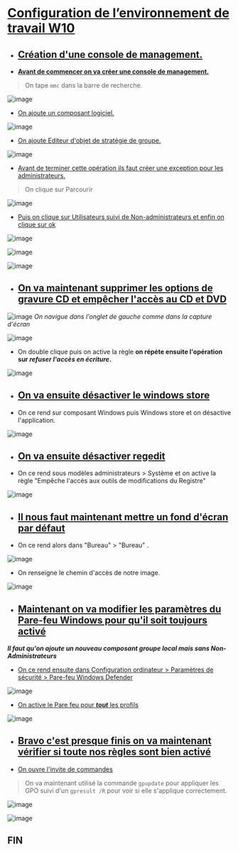 # <ins>**Configuration de l’environnement de travail W10**<ins>

- ## <ins>Création d'une console de management.<ins>

- <ins>**Avant de commencer on va créer une console de management.**<ins> 

> On tape ``` mmc ``` dans la barre de recherche.

![image](https://user-images.githubusercontent.com/95431446/167690990-1140f52c-7afa-4da4-bea0-906a09d0bf96.png)

- <ins>On ajoute un composant logiciel.<ins>

![image](https://user-images.githubusercontent.com/95431446/167691234-79b17710-2f00-494b-96fa-dfefe169fe4b.png)

- <ins>On ajoute Editeur d'objet de stratégie de groupe.<ins>

![image](https://user-images.githubusercontent.com/95431446/167692105-32d97851-4dcd-43e0-8463-bc284e0d193d.png)

- <ins>Avant de terminer cette opération ils faut créer une exception pour les administrateurs.<ins>

> On clique sur Parcourir

![image](https://user-images.githubusercontent.com/95431446/167692625-1d093227-b0cd-4310-b527-f6b467deb60b.png)

- <ins>Puis on clique sur Utilisateurs suivi de Non-administrateurs et enfin on clique sur ok<ins>

![image](https://user-images.githubusercontent.com/95431446/167693093-6e4c1156-df4d-4346-8451-0403a16515a3.png)

![image](https://user-images.githubusercontent.com/95431446/167693701-7f3a5077-3691-4111-8b7e-0145a964f0d7.png)

![image](https://user-images.githubusercontent.com/95431446/167693775-845dcf3a-a927-4962-8dd6-2e1fc5384e19.png) 

- ## <ins>**On va maintenant supprimer les options de gravure CD et empêcher l'accès au CD et DVD**<ins>

![image](https://user-images.githubusercontent.com/95431446/167694338-db188ce3-6091-4291-834a-c258604c9388.png)
_On navigue dans l'onglet de gauche comme dans la capture d'écran_

![image](https://user-images.githubusercontent.com/95431446/167694823-e1feb941-e1a4-4159-a5d8-a5fb1f64e5d9.png)

- On double clique puis on active la règle **on répéte ensuite l'opération sur _refuser l'accès en écriture_.** 

![image](https://user-images.githubusercontent.com/95431446/167695031-c208795b-fd33-44cd-80e8-b022662e9803.png)

- ## <ins>**On va ensuite désactiver le windows store**<ins>

- On ce rend sur composant Windows puis Windows store et on désactive l'application.

![image](https://user-images.githubusercontent.com/95431446/167696486-db2ff367-c8c9-4055-bea2-0766528d2f49.png)

- ## <ins>**On va ensuite désactiver regedit**<ins>

- On ce rend sous modèles administrateurs > Système et on active la règle "Empêche l'accès aux outils de modifications du Registre"

![image](https://user-images.githubusercontent.com/95431446/167696970-07f94f8c-3811-4073-84e2-61a3dd94bee8.png)

- ## <ins>**Il nous faut maintenant mettre un fond d'écran par défaut**<ins>

- On ce rend alors dans "Bureau" > "Bureau" .

![image](https://user-images.githubusercontent.com/95431446/167697473-03f7b219-b0ac-4e9e-afe8-cfa33b186ab8.png)

- On renseigne le chemin d'accès de notre image.

![image](https://user-images.githubusercontent.com/95431446/167697769-1e15d5fa-5e17-48b7-a3c3-21850cdb1ea7.png)

- ## <ins>**Maintenant on va modifier les paramètres du Pare-feu Windows pour qu'il soit toujours activé**<in>

**_Il faut qu'on ajoute un nouveau composant groupe local mais sans Non-Administrateurs_**

- <ins>On ce rend ensuite dans Configuration ordinateur > Paramètres de sécurité > Pare-feu Windows Defender<ins>

![image](https://user-images.githubusercontent.com/95431446/167700323-a9f58700-7f6c-450a-8881-d30455f01c0f.png)

- <ins>On active le Pare feu pour **_tout_** les profils<ins>

![image](https://user-images.githubusercontent.com/95431446/167700931-b78be5e3-a073-4b88-a8fb-b7ee9632f3f1.png)

- ## <ins>**Bravo c'est presque finis on va maintenant vérifier si toute nos règles sont bien activé**<ins>

- <ins>On ouvre l'invite de commandes<ins> 

> On va maintenant utilisé la commande ```gpupdate``` pour appliquer les GPO suivi d'un ```gpresult /R``` pour voir si elle s'applique correctement.

![image](https://user-images.githubusercontent.com/95431446/167701894-1e70111c-83d3-4d0b-9d2b-0ed2523024e3.png)

![image](https://user-images.githubusercontent.com/95431446/167702019-6bb56e8c-1450-4334-b5bb-01119c1a73df.png)

## FIN
